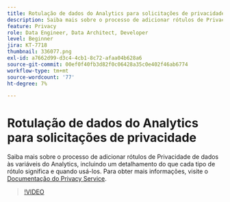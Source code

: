 ```yaml
---
title: Rotulação de dados do Analytics para solicitações de privacidade
description: Saiba mais sobre o processo de adicionar rótulos de Privacidade de dados às variáveis do Analytics, incluindo um detalhamento do que cada tipo de rótulo significa e quando usá-los.
feature: Privacy
role: Data Engineer, Data Architect, Developer
level: Beginner
jira: KT-7718
thumbnail: 336077.png
exl-id: a7662d99-d3c4-4cb1-8c72-afaa04b628a6
source-git-commit: 00ef0f40fb3d82f0c06428a35c0e402f46ab6774
workflow-type: tm+mt
source-wordcount: '77'
ht-degree: 7%

---
```


# Rotulação de dados do Analytics para solicitações de privacidade

Saiba mais sobre o processo de adicionar rótulos de Privacidade de dados às variáveis do Analytics, incluindo um detalhamento do que cada tipo de rótulo significa e quando usá-los. Para obter mais informações, visite o [Documentação do Privacy Service](https://experienceleague.adobe.com/docs/experience-platform/privacy/home.html?lang=pt-BR).

>[!VIDEO](https://video.tv.adobe.com/v/336077?learn=on)
